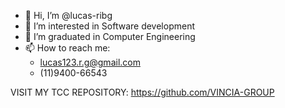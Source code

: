 - 👋 Hi, I’m @lucas-ribg
- 👀 I’m interested in Software development
- 🌱 I’m graduated in Computer Engineering
- 📫 How to reach me:
  - lucas123.r.g@gmail.com
  - (11)9400-66543

VISIT MY TCC REPOSITORY: https://github.com/VINCIA-GROUP
